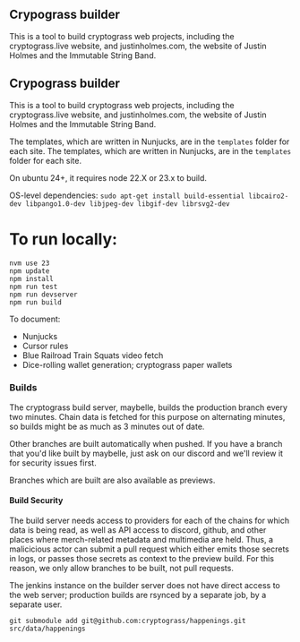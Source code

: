 ## Crypograss builder

This is a tool to build cryptograss web projects, including the cryptograss.live website, and justinholmes.com, the website of Justin Holmes and the Immutable String Band.
## Crypograss builder

This is a tool to build cryptograss web projects, including the cryptograss.live website, and justinholmes.com, the website of Justin Holmes and the Immutable String Band.

The templates, which are written in Nunjucks, are in the `templates` folder for each site.
The templates, which are written in Nunjucks, are in the `templates` folder for each site.

On ubuntu 24+, it requires node 22.X or 23.x to build.

OS-level dependencies:
`sudo apt-get install build-essential libcairo2-dev libpango1.0-dev libjpeg-dev libgif-dev librsvg2-dev`

# To run locally:

```
nvm use 23
npm update
npm install
npm run test
npm run devserver
npm run build
```

To document:

* Nunjucks
* Cursor rules
* Blue Railroad Train Squats video fetch
* Dice-rolling wallet generation; cryptograss paper wallets

### Builds

The cryptograss build server, maybelle, builds the production branch every two minutes.  Chain data is fetched for this purpose on alternating minutes, so builds might be as much as 3 minutes out of date.

Other branches are built automatically when pushed.  If you have a branch that you'd like built by maybelle, just ask on our discord and we'll review it for security issues first.

Branches which are built are also available as previews.

#### Build Security

The build server needs access to providers for each of the chains for which data is being read, as well as API access to discord, github, and other places where merch-related metadata and multimedia are held.  Thus, a malicicious actor can submit a pull request which either emits those secrets in logs, or passes those secrets as context to the preview build. For this reason, we only allow    branches to be built, not pull requests.

The jenkins instance on the builder server does not have direct access to the web server; production builds are rsynced by a separate job, by a separate user.




`git submodule add git@github.com:cryptograss/happenings.git src/data/happenings`

